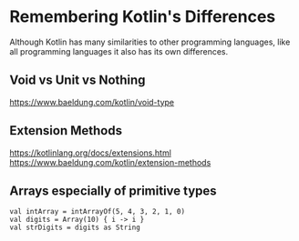 # Remembering Kotlin's Differences
Although Kotlin has many similarities to other programming languages, 
like all programming languages it also has its own differences.

## Void vs Unit vs Nothing
https://www.baeldung.com/kotlin/void-type

## Extension Methods
https://kotlinlang.org/docs/extensions.html
https://www.baeldung.com/kotlin/extension-methods

## Arrays especially of primitive types
```
val intArray = intArrayOf(5, 4, 3, 2, 1, 0)
val digits = Array(10) { i -> i }
val strDigits = digits as String
```

